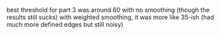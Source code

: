 best threshold for part 3 was around 60 with no smoothing (though the results still sucks)
with weighted smoothing, it was more like 35-ish (had much more defined edges but still noisy)
